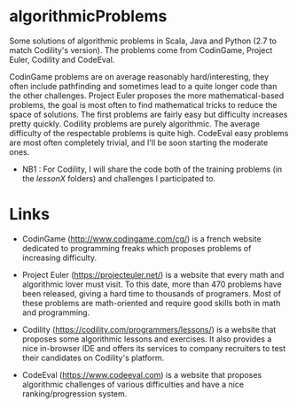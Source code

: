 algorithmicProblems
===================

Some solutions of algorithmic problems in Scala, Java and Python (2.7 to match Codility's version). The problems come from CodinGame, Project Euler, Codility and CodeEval.

CodinGame problems are on average reasonably hard/interesting, they often include pathfinding and sometimes lead to a quite longer code than the other challenges.
Project Euler proposes the more mathematical-based problems, the goal is most often to find mathematical tricks to reduce the space of solutions. The first problems are fairly easy but difficulty increases pretty quickly.
Codility problems are purely algorithmic. The average difficulty of the respectable problems is quite high.
CodeEval easy problems are most often completely trivial, and I'll be soon starting the moderate ones.

- NB1 : For Codility, I will share the code both of the training problems (in the *lessonX* folders) and challenges I participated to. 

Links 
===================
- CodinGame (http://www.codingame.com/cg/) is a french website dedicated to programming freaks which proposes problems of increasing difficulty.

- Project Euler (https://projecteuler.net/) is a website that every math and algorithmic lover must visit. To this date, more than 470 problems have been released, giving a hard time to thousands of programers. Most of these problems are math-oriented and require good skills both in math and programming.

- Codility (https://codility.com/programmers/lessons/) is a website that proposes some algorithmic lessons and exercises. It also provides a nice in-browser IDE and offers its services to company recruiters to test their candidates on Codility's platform.

- CodeEval (https://www.codeeval.com) is a website that proposes algorithmic challenges of various difficulties and have a nice ranking/progression system.

